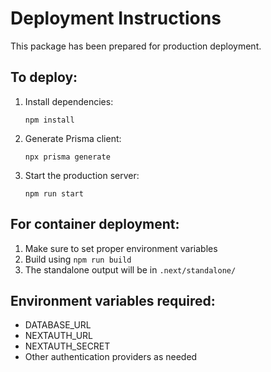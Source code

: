 # Deployment Instructions

This package has been prepared for production deployment.

## To deploy:

1. Install dependencies:
   ```
   npm install
   ```

2. Generate Prisma client:
   ```
   npx prisma generate
   ```

3. Start the production server:
   ```
   npm run start
   ```

## For container deployment:

1. Make sure to set proper environment variables
2. Build using `npm run build`
3. The standalone output will be in `.next/standalone/`

## Environment variables required:

- DATABASE_URL
- NEXTAUTH_URL
- NEXTAUTH_SECRET
- Other authentication providers as needed
